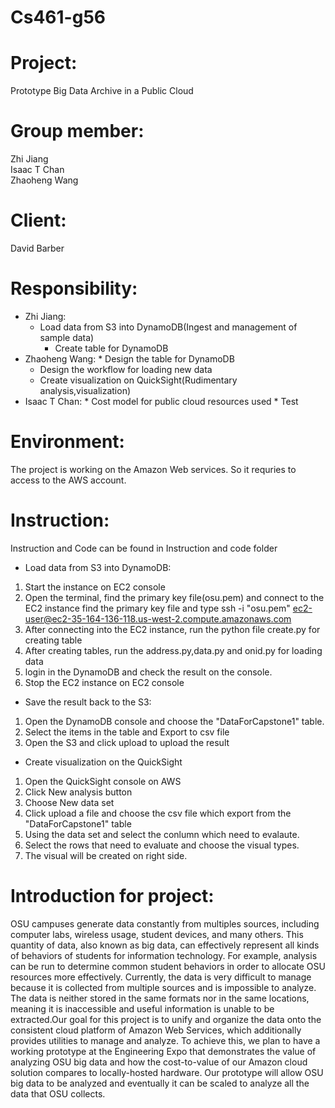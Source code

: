 # Cs461-g56

# Project: 
Prototype Big Data Archive in a Public Cloud

# Group member: 
Zhi Jiang</br>
Isaac T Chan</br>
Zhaoheng Wang

# Client:
David Barber
# Responsibility:
* Zhi Jiang: 
	* Load data from S3 into DynamoDB(Ingest and management of sample data)
      	* Create table for DynamoDB
* Zhaoheng Wang:
      	* Design the table for DynamoDB
	* Design the workflow for loading new data
	* Create visualization on QuickSight(Rudimentary analysis,visualization)
* Isaac T Chan:
      	* Cost model for public cloud resources used
      	* Test
# Environment:
The project is working on the Amazon Web services. So it requries to access to the AWS account.
    
# Instruction:
Instruction and Code can be found in Instruction and code folder

* Load data from S3 into DynamoDB:
1. Start the instance on EC2 console
2. Open the terminal, find the primary key file(osu.pem) and connect to the EC2 instance find the primary key file and type ssh -i "osu.pem" ec2-user@ec2-35-164-136-118.us-west-2.compute.amazonaws.com
3. After connecting into the EC2 instance, run the python file create.py for creating table
4. After creating tables, run the address.py,data.py and onid.py for loading data
5. login in the DynamoDB and check the result on the console.
6. Stop the EC2 instance on EC2 console

* Save the result back to the S3:
1. Open the DynamoDB console and choose the "DataForCapstone1" table.
2. Select the items in the table and Export to csv file
3. Open the S3 and click upload to upload the result 

* Create visualization on the QuickSight
1. Open the QuickSight console on AWS 
2. Click New analysis button 
3. Choose New data set
4. Click upload a file and choose the csv file which export from the "DataForCapstone1" table
5. Using the data set and select the conlumn which need to evalaute.
6. Select the rows that need to evaluate and choose the visual types.
7. The visual will be created on right side.

# Introduction for project:
OSU campuses generate data constantly from multiples sources, including computer labs, wireless usage, student devices, and many others. This quantity of data, also known as big data, can effectively represent all kinds of behaviors of students for information technology. For example, analysis can be run to determine common student behaviors in order to allocate OSU resources more effectively. Currently, the data is very difficult to manage because it is collected from multiple sources and is impossible to analyze. The data is neither stored in the same formats nor in the same locations, meaning it is inaccessible and useful information is unable to be extracted.Our goal for this project is to unify and organize the data onto the consistent cloud platform of Amazon Web Services, which additionally provides utilities to manage and analyze. To achieve this, we plan to have a working prototype at the Engineering Expo that demonstrates the value of analyzing OSU big data and how the cost-to-value of our Amazon cloud solution compares to locally-hosted hardware. Our prototype will allow OSU big data to be analyzed and eventually it can be scaled to analyze all the data that OSU collects.
